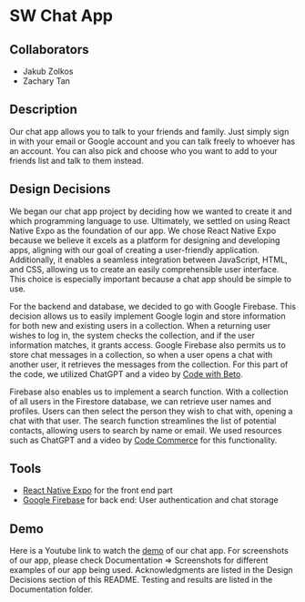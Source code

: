 # SW Chat App


## Collaborators

 - Jakub Zolkos
 - Zachary Tan

## Description

Our chat app allows you to talk to your friends and family. Just simply sign in with your email or Google account and you can talk freely to whoever has an account. You can also pick and choose who you want to add to your friends list and talk to them instead.
## Design Decisions

We began our chat app project by deciding how we wanted to create it and which programming language to use. Ultimately, we settled on using React Native Expo as the foundation of our app. We chose React Native Expo because we believe it excels as a platform for designing and developing apps, aligning with our goal of creating a user-friendly application. Additionally, it enables a seamless integration between JavaScript, HTML, and CSS, allowing us to create an easily comprehensible user interface. This choice is especially important because a chat app should be simple to use.

For the backend and database, we decided to go with Google Firebase. This decision allows us to easily implement Google login and store information for both new and existing users in a collection. When a returning user wishes to log in, the system checks the collection, and if the user information matches, it grants access. Google Firebase also permits us to store chat messages in a collection, so when a user opens a chat with another user, it retrieves the messages from the collection. For this part of the code, we utilized ChatGPT and a video by [Code with Beto](https://www.youtube.com/watch?v=Ov3Z3vD5zFw&t=221s).

Firebase also enables us to implement a search function. With a collection of all users in the Firestore database, we can retrieve user names and profiles. Users can then select the person they wish to chat with, opening a chat with that user. The search function streamlines the list of potential contacts, allowing users to search by name or email. We used resources such as ChatGPT and a video by [Code Commerce](https://www.youtube.com/watch?v=xAqCEBFGdYk) for this functionality.
## Tools
- [React Native Expo](https://docs.expo.dev/tutorial/create-your-first-app/) for the front end part
- [Google Firebase](https://firebase.google.com/docs/web/setup) for back end: User authentication and chat storage
## Demo

Here is a Youtube link to watch the [demo](https://youtu.be/QXBQiwrHVHw) of our chat app. For screenshots of our app, please check Documentation => Screenshots for different examples of our app being used. Acknowledgments are listed in the Design Decisions section of this README. Testing and results are listed in the Documentation folder.
